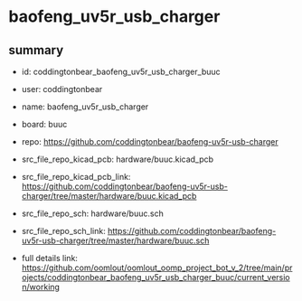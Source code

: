 # baofeng_uv5r_usb_charger
 
## summary 
* id: coddingtonbear_baofeng_uv5r_usb_charger_buuc
* user: coddingtonbear
* name: baofeng_uv5r_usb_charger
* board: buuc
* repo: https://github.com/coddingtonbear/baofeng-uv5r-usb-charger
* src_file_repo_kicad_pcb: hardware/buuc.kicad_pcb
* src_file_repo_kicad_pcb_link: https://github.com/coddingtonbear/baofeng-uv5r-usb-charger/tree/master/hardware/buuc.kicad_pcb


* src_file_repo_sch: hardware/buuc.sch
* src_file_repo_sch_link: https://github.com/coddingtonbear/baofeng-uv5r-usb-charger/tree/master/hardware/buuc.sch
* full details link: https://github.com/oomlout/oomlout_oomp_project_bot_v_2/tree/main/projects/coddingtonbear_baofeng_uv5r_usb_charger_buuc/current_version/working  







